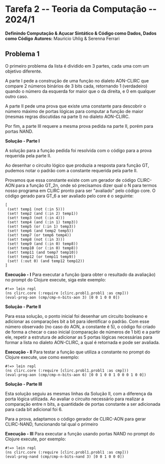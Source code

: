 # Tarefa 2 -- Teoria da Computação -- 2024/1
**Definindo Computação & Açucar Sintático & Código como Dados, Dados como Código**
**Autores:** Mauricio Uhlig & Serenna Ferrari

## Problema 1
O primeiro problema da lista é dividido em 3 partes, cada uma com um objetivo diferente.

A parte I pede a construção de uma função no dialeto AON-CLIRC que compare 2 números binários de 3 bits cada, retornando 1 (verdadeiro) quando o número
da esquerda for maior que o da direita, e 0 em qualquer outro caso.

A parte II pede uma prova que existe uma constante para descobrir o número máximo de portas lógicas para computar a função de maior (mesmas regras 
discutidas na parte I) no dialeto AON-CLIRC.

Por fim, a parte III requere a mesma prova pedida na parte II, porém para portas NAND.

**Solução - Parte I**

A solução para a função pedida foi resolvida com o código para a prova requerida pela parte II. 

Ao desenhar o circuito lógico que produzia a resposta para função GT, pudemos notar o padrão com a constante requerida pela parte II.

Provamos que essa constante existe com um gerador de código CLIRC-AON para a função GT_2n, onde só precisamos dizer qual o N para termos nosso programa em CLIRC pronto para ser "avaliado" pelo código core. O código gerado para GT_6 a ser avaliado pelo core é o seguinte:

```
[
 (set! temp1 (not (:in 5)))
 (set! temp2 (and (:in 2) temp1))
 (set! temp3 (not (:in 4)))
 (set! temp4 (and (:in 1) temp3))
 (set! temp5 (or (:in 1) temp3))
 (set! temp6 (and temp2 temp5)) 
 (set! temp7 (or temp6 temp4))
 (set! temp8 (not (:in 3)))
 (set! temp9 (and (:in 0) temp8))
 (set! temp10 (or (:in 0) temp8))
 (set! temp11 (and temp7 temp10)) 
 (set! temp12 (or temp11 temp9)) 
 (set! (:out 0) (and temp12 temp12))
]
```

**Execução - I**
Para executar a função (para obter o resultado da avaliação) no prompt do Clojure execute, siga este exemplo:
```
#!=> lein repl
(ns clirc.core (:require [clirc.probl1.probl1 :as cmp]))
(eval-prog-aon (cmp/cmp-n-bits-aon 3) [0 0 1 0 0 0])
```

**Solução - Parte II**

Para essa solução, o ponto inicial foi desenhar um circuito booleano e adicionar
as comparações bit a bit para identificar o padrão. Com esse número observado (no caso
do AON, a constante é 5), o código foi criado de forma a checar o caso inicial 
(comparação de números de 1 bit) e a partir ele, repetir a estrutura de adicionar as 5 portas
lógicas necessárias para formar a lista no dialeto AON-CLIRC, a qual é retornada e pode ser
avaliada.

**Execução - II**
Para testar a função que utiliza a constante no prompt do Clojure execute, use como exemplo:
```
#!=> lein repl
(ns clirc.core (:require [clirc.probl1.probl1 :as cmp]))
(eval-prog-aon (cmp/cmp-n-bits-aon 6) [0 0 1 0 0 1 0 0 0 1 0 0])
```


**Solução - Parte III**

Esta solução seguiu as mesmas linhas da Solução II, com a diferença da porta lógica utilizada.
Ao avaliar o circuito necessário para realizar a comparação entre n bits, a quantidade de portas
constante a ser adicionada para cada bit adicional foi 6.

Para a prova, adaptamos o código gerador de CLIRC-AON para gerar CLIRC-NAND, funcionando tal qual
o primeiro

**Execução - III**
Para executar a função usando portas NAND no prompt do Clojure execute, por exemplo:
```
#!=> lein repl
(ns clirc.core (:require [clirc.probl1.probl1 :as cmp]))
(eval-prog-nand (cmp/cmp-n-bits-nand 3) [0 0 1 0 0 0])
```